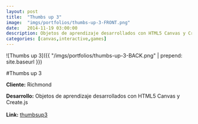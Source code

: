 ```yaml
---
layout:	post
title:	"Thumbs up 3"
image:	"imgs/portfolios/thumbs-up-3-FRONT.png"
date:   2014-11-19 03:00:00
description: Objetos de aprendizaje desarrollados con HTML5 Canvas y Create.js
categories: [canvas,interactive,games]
---
```

![Thumbs up 3]({{ "/imgs/portfolios/thumbs-up-3-BACK.png" | prepend: site.baseurl }})

#Thumbs up 3

**Cliente:** Richmond

**Desarrollo:** Objetos de aprendizaje desarrollados con HTML5 Canvas y Create.js
<br><br>
**Link:**
<a class="link" href="http://richmond.digitaldealers.mx/thumbsup3/thumbsUp3.html" target="blank"> thumbsup3</a>